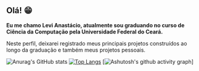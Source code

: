 ## Olá! 😁​

**Eu me chamo Levi Anastácio, atualmente sou graduando no curso de Ciência da Computação pela Universidade Federal do Ceará.**

Neste perfil, deixarei registrado meus principais projetos construídos ao longo da graduação e também meus projetos pessoais.

![Anurag's GitHub stats](https://github-readme-stats.vercel.app/api?username=leviAnast&show_icons=true&theme=radical)
[![Top Langs](https://github-readme-stats.vercel.app/api/top-langs/?username=leviAnast&layout=compact)](https://github.com/anuraghazra/github-readme-stats)
[![Ashutosh's github activity graph](https://github-readme-activity-graph.cyclic.app/graph?username=leviAnast&theme=dracula)]
<!--
**leviAnast/leviAnast** is a ✨ _special_ ✨ repository because its `README.md` (this file) appears on your GitHub profile.

Here are some ideas to get you started:

- 🔭 I’m currently working on ...
- 🌱 I’m currently learning ...
- 👯 I’m looking to collaborate on ...
- 🤔 I’m looking for help with ...
- 💬 Ask me about ...
- 📫 How to reach me: ...
- 😄 Pronouns: ...
- ⚡ Fun fact: ...
-->
